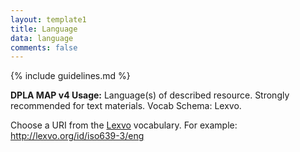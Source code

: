 ```yaml
---
layout: template1
title: Language
data: language
comments: false
---
```


{% include guidelines.md %}

**DPLA MAP v4 Usage:** Language(s) of described resource. Strongly recommended for text materials. Vocab Schema: Lexvo.

Choose a URI from the [Lexvo](http://www.lexvo.org/index.html) vocabulary. For example: http://lexvo.org/id/iso639-3/eng
